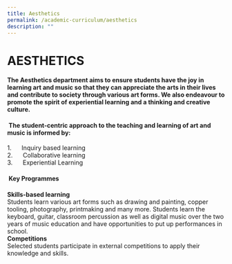 ```yaml
---
title: Aesthetics
permalink: /academic-curriculum/aesthetics
description: ""
---
```

AESTHETICS
==========

  

#### The Aesthetics department aims to ensure students have the joy in learning art and music so that they can appreciate the arts in their lives and contribute to society through various art forms. We also endeavour to promote the spirit of experiential learning and a thinking and creative culture.  
  

####  The student-centric approach to the teaching and learning of art and music is informed by:  
1.      Inquiry based learning  
2.      Collaborative learning  
3.      Experiential Learning

####  Key Programmes

####   
**Skills-based learning**  
Students learn various art forms such as drawing and painting, copper tooling, photography, printmaking and many more. Students learn the keyboard, guitar, classroom percussion as well as digital music over the two years of music education and have opportunities to put up performances in school.  
**Competitions**  
Selected students participate in external competitions to apply their knowledge and skills.